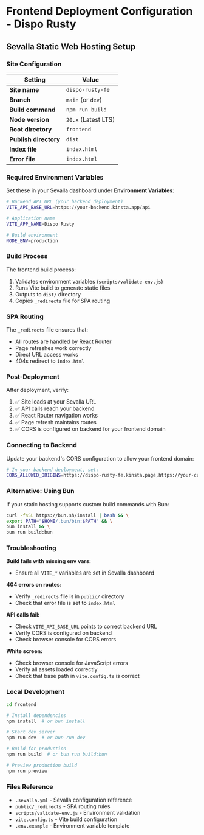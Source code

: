 # Frontend Deployment Configuration - Dispo Rusty

## Sevalla Static Web Hosting Setup

### Site Configuration

| Setting | Value |
|---------|-------|
| **Site name** | `dispo-rusty-fe` |
| **Branch** | `main` (or `dev`) |
| **Build command** | `npm run build` |
| **Node version** | `20.x` (Latest LTS) |
| **Root directory** | `frontend` |
| **Publish directory** | `dist` |
| **Index file** | `index.html` |
| **Error file** | `index.html` |

### Required Environment Variables

Set these in your Sevalla dashboard under **Environment Variables**:

```bash
# Backend API URL (your backend deployment)
VITE_API_BASE_URL=https://your-backend.kinsta.app/api

# Application name
VITE_APP_NAME=Dispo Rusty

# Build environment
NODE_ENV=production
```

### Build Process

The frontend build process:
1. Validates environment variables (`scripts/validate-env.js`)
2. Runs Vite build to generate static files
3. Outputs to `dist/` directory
4. Copies `_redirects` file for SPA routing

### SPA Routing

The `_redirects` file ensures that:
- All routes are handled by React Router
- Page refreshes work correctly
- Direct URL access works
- 404s redirect to `index.html`

### Post-Deployment

After deployment, verify:
1. ✅ Site loads at your Sevalla URL
2. ✅ API calls reach your backend
3. ✅ React Router navigation works
4. ✅ Page refresh maintains routes
5. ✅ CORS is configured on backend for your frontend domain

### Connecting to Backend

Update your backend's CORS configuration to allow your frontend domain:

```bash
# In your backend deployment, set:
CORS_ALLOWED_ORIGINS=https://dispo-rusty-fe.kinsta.page,https://your-custom-domain.com
```

### Alternative: Using Bun

If your static hosting supports custom build commands with Bun:

```bash
curl -fsSL https://bun.sh/install | bash && \
export PATH="$HOME/.bun/bin:$PATH" && \
bun install && \
bun run build:bun
```

### Troubleshooting

**Build fails with missing env vars:**
- Ensure all `VITE_*` variables are set in Sevalla dashboard

**404 errors on routes:**
- Verify `_redirects` file is in `public/` directory
- Check that error file is set to `index.html`

**API calls fail:**
- Check `VITE_API_BASE_URL` points to correct backend URL
- Verify CORS is configured on backend
- Check browser console for CORS errors

**White screen:**
- Check browser console for JavaScript errors
- Verify all assets loaded correctly
- Check that base path in `vite.config.ts` is correct

### Local Development

```bash
cd frontend

# Install dependencies
npm install  # or bun install

# Start dev server
npm run dev  # or bun run dev

# Build for production
npm run build  # or bun run build:bun

# Preview production build
npm run preview
```

### Files Reference

- `.sevalla.yml` - Sevalla configuration reference
- `public/_redirects` - SPA routing rules
- `scripts/validate-env.js` - Environment validation
- `vite.config.ts` - Vite build configuration
- `.env.example` - Environment variable template
